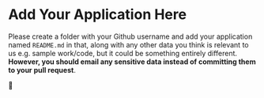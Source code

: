 # Add Your Application Here

Please create a folder with your Github username and add your application named `README.md` in that, along with any other data you think is relevant to us e.g. sample work/code, but it could be something entirely different. **However, you should email any sensitive data instead of committing them to your pull request**.

:beers: